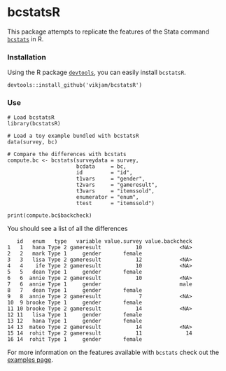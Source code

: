 bcstatsR
======

This package attempts to replicate the features of the Stata command [`bcstats`](https://github.com/PovertyAction/bcstats) in R.

### Installation
Using the R package [`devtools`](https://www.rstudio.com/products/rpackages/devtools/), you can easily install `bcstatsR`.
```{r}
devtools::install_github('vikjam/bcstatsR')
```

### Use
```{r}
# Load bcstatsR
library(bcstatsR)

# Load a toy example bundled with bcstatsR
data(survey, bc)

# Compare the differences with bcstats
compute.bc <- bcstats(surveydata = survey,
                      bcdata     = bc,
                      id         = "id",
                      t1vars     = "gender",
                      t2vars     = "gameresult",
                      t3vars     = "itemssold",
                      enumerator = "enum",
                      ttest      = "itemssold")

print(compute.bc$backcheck)
```
You should see a list of all the differences 
```{r}
   id   enum   type   variable value.survey value.backcheck
1   1   hana Type 2 gameresult           10            <NA>
2   2   mark Type 1     gender       female                
3   3   lisa Type 2 gameresult           12            <NA>
4   4    ife Type 2 gameresult           10            <NA>
5   5   dean Type 1     gender       female                
6   6  annie Type 2 gameresult           10            <NA>
7   6  annie Type 1     gender                         male
8   7   dean Type 1     gender       female                
9   8  annie Type 2 gameresult            7            <NA>
10  9 brooke Type 1     gender       female                
11 10 brooke Type 2 gameresult           14            <NA>
12 11   lisa Type 1     gender       female                
13 12   hana Type 1     gender       female                
14 13  mateo Type 2 gameresult           14            <NA>
15 14  rohit Type 2 gameresult           11              14
16 14  rohit Type 1     gender       female                        
```

For more information on the features available with `bcstats` check out the [examples page](examples/examples.md).
